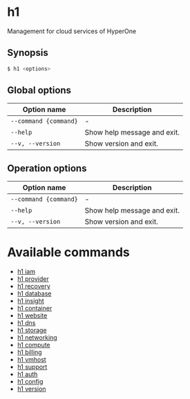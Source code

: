 
# h1

Management for cloud services of HyperOne

## Synopsis

```bash
$ h1 <options>
```

## Global options

| Option name               | Description                 |
| ------------------------- | --------------------------- |
| ```--command {command}``` | -                           |
| ```--help```              | Show help message and exit. |
| ```--v, --version```      | Show version and exit.      |

## Operation options

| Option name               | Description                 |
| ------------------------- | --------------------------- |
| ```--command {command}``` | -                           |
| ```--help```              | Show help message and exit. |
| ```--v, --version```      | Show version and exit.      |

# Available commands

* [h1 iam](./iam/README.md)
* [h1 provider](./provider/README.md)
* [h1 recovery](./recovery/README.md)
* [h1 database](./database/README.md)
* [h1 insight](./insight/README.md)
* [h1 container](./container/README.md)
* [h1 website](./website/README.md)
* [h1 dns](./dns/README.md)
* [h1 storage](./storage/README.md)
* [h1 networking](./networking/README.md)
* [h1 compute](./compute/README.md)
* [h1 billing](./billing/README.md)
* [h1 vmhost](./vmhost/README.md)
* [h1 support](./support/README.md)
* [h1 auth](./auth/README.md)
* [h1 config](./config/README.md)
* [h1 version](./version/README.md)
